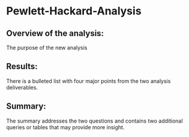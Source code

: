 # Pewlett-Hackard-Analysis

## Overview of the analysis:

The purpose of the new analysis

## Results:

There is a bulleted list with four major points from the two analysis deliverables. 

## Summary:

The summary addresses the two questions and contains two additional queries or tables that may provide more insight. 
